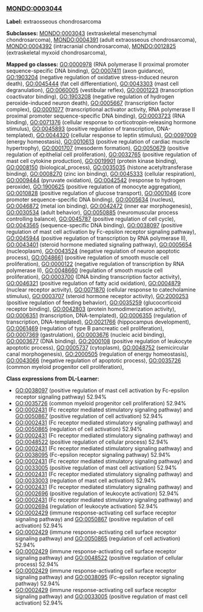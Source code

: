 
### [MONDO:0003044](http://purl.obolibrary.org/obo/MONDO_0003044)
**Label:** extraosseous chondrosarcoma

**Subclasses:** [MONDO:0003043](http://purl.obolibrary.org/obo/MONDO_0003043) (extraskeletal mesenchymal chondrosarcoma), [MONDO:0004391](http://purl.obolibrary.org/obo/MONDO_0004391) (adult extraosseous chondrosarcoma), [MONDO:0004392](http://purl.obolibrary.org/obo/MONDO_0004392) (intracranial chondrosarcoma), [MONDO:0012825](http://purl.obolibrary.org/obo/MONDO_0012825) (extraskeletal myxoid chondrosarcoma), 

**Mapped go classes:** [GO:0000978](http://purl.obolibrary.org/obo/GO_0000978) (RNA polymerase II proximal promoter sequence-specific DNA binding), [GO:0007411](http://purl.obolibrary.org/obo/GO_0007411) (axon guidance), [GO:1903204](http://purl.obolibrary.org/obo/GO_1903204) (negative regulation of oxidative stress-induced neuron death), [GO:0045444](http://purl.obolibrary.org/obo/GO_0045444) (fat cell differentiation), [GO:0043303](http://purl.obolibrary.org/obo/GO_0043303) (mast cell degranulation), [GO:0060005](http://purl.obolibrary.org/obo/GO_0060005) (vestibular reflex), [GO:0001223](http://purl.obolibrary.org/obo/GO_0001223) (transcription coactivator binding), [GO:1903208](http://purl.obolibrary.org/obo/GO_1903208) (negative regulation of hydrogen peroxide-induced neuron death), [GO:0005667](http://purl.obolibrary.org/obo/GO_0005667) (transcription factor complex), [GO:0001077](http://purl.obolibrary.org/obo/GO_0001077) (transcriptional activator activity, RNA polymerase II proximal promoter sequence-specific DNA binding), [GO:0003723](http://purl.obolibrary.org/obo/GO_0003723) (RNA binding), [GO:0071376](http://purl.obolibrary.org/obo/GO_0071376) (cellular response to corticotropin-releasing hormone stimulus), [GO:0045893](http://purl.obolibrary.org/obo/GO_0045893) (positive regulation of transcription, DNA-templated), [GO:0044320](http://purl.obolibrary.org/obo/GO_0044320) (cellular response to leptin stimulus), [GO:0097009](http://purl.obolibrary.org/obo/GO_0097009) (energy homeostasis), [GO:0010613](http://purl.obolibrary.org/obo/GO_0010613) (positive regulation of cardiac muscle hypertrophy), [GO:0001707](http://purl.obolibrary.org/obo/GO_0001707) (mesoderm formation), [GO:0050679](http://purl.obolibrary.org/obo/GO_0050679) (positive regulation of epithelial cell proliferation), [GO:0032765](http://purl.obolibrary.org/obo/GO_0032765) (positive regulation of mast cell cytokine production), [GO:0019901](http://purl.obolibrary.org/obo/GO_0019901) (protein kinase binding), [GO:0008150](http://purl.obolibrary.org/obo/GO_0008150) (biological_process), [GO:0035035](http://purl.obolibrary.org/obo/GO_0035035) (histone acetyltransferase binding), [GO:0008270](http://purl.obolibrary.org/obo/GO_0008270) (zinc ion binding), [GO:0045333](http://purl.obolibrary.org/obo/GO_0045333) (cellular respiration), [GO:0009444](http://purl.obolibrary.org/obo/GO_0009444) (pyruvate oxidation), [GO:0042542](http://purl.obolibrary.org/obo/GO_0042542) (response to hydrogen peroxide), [GO:1900625](http://purl.obolibrary.org/obo/GO_1900625) (positive regulation of monocyte aggregation), [GO:0010828](http://purl.obolibrary.org/obo/GO_0010828) (positive regulation of glucose transport), [GO:0001046](http://purl.obolibrary.org/obo/GO_0001046) (core promoter sequence-specific DNA binding), [GO:0005634](http://purl.obolibrary.org/obo/GO_0005634) (nucleus), [GO:0046872](http://purl.obolibrary.org/obo/GO_0046872) (metal ion binding), [GO:0042472](http://purl.obolibrary.org/obo/GO_0042472) (inner ear morphogenesis), [GO:0030534](http://purl.obolibrary.org/obo/GO_0030534) (adult behavior), [GO:0050885](http://purl.obolibrary.org/obo/GO_0050885) (neuromuscular process controlling balance), [GO:0045787](http://purl.obolibrary.org/obo/GO_0045787) (positive regulation of cell cycle), [GO:0043565](http://purl.obolibrary.org/obo/GO_0043565) (sequence-specific DNA binding), [GO:0038097](http://purl.obolibrary.org/obo/GO_0038097) (positive regulation of mast cell activation by Fc-epsilon receptor signaling pathway), [GO:0045944](http://purl.obolibrary.org/obo/GO_0045944) (positive regulation of transcription by RNA polymerase II), [GO:0043401](http://purl.obolibrary.org/obo/GO_0043401) (steroid hormone mediated signaling pathway), [GO:0005654](http://purl.obolibrary.org/obo/GO_0005654) (nucleoplasm), [GO:0043524](http://purl.obolibrary.org/obo/GO_0043524) (negative regulation of neuron apoptotic process), [GO:0048661](http://purl.obolibrary.org/obo/GO_0048661) (positive regulation of smooth muscle cell proliferation), [GO:0000122](http://purl.obolibrary.org/obo/GO_0000122) (negative regulation of transcription by RNA polymerase II), [GO:0048660](http://purl.obolibrary.org/obo/GO_0048660) (regulation of smooth muscle cell proliferation), [GO:0003700](http://purl.obolibrary.org/obo/GO_0003700) (DNA binding transcription factor activity), [GO:0046321](http://purl.obolibrary.org/obo/GO_0046321) (positive regulation of fatty acid oxidation), [GO:0004879](http://purl.obolibrary.org/obo/GO_0004879) (nuclear receptor activity), [GO:0071870](http://purl.obolibrary.org/obo/GO_0071870) (cellular response to catecholamine stimulus), [GO:0003707](http://purl.obolibrary.org/obo/GO_0003707) (steroid hormone receptor activity), [GO:2000253](http://purl.obolibrary.org/obo/GO_2000253) (positive regulation of feeding behavior), [GO:0035259](http://purl.obolibrary.org/obo/GO_0035259) (glucocorticoid receptor binding), [GO:0042803](http://purl.obolibrary.org/obo/GO_0042803) (protein homodimerization activity), [GO:0006351](http://purl.obolibrary.org/obo/GO_0006351) (transcription, DNA-templated), [GO:0006355](http://purl.obolibrary.org/obo/GO_0006355) (regulation of transcription, DNA-templated), [GO:0021766](http://purl.obolibrary.org/obo/GO_0021766) (hippocampus development), [GO:0061469](http://purl.obolibrary.org/obo/GO_0061469) (regulation of type B pancreatic cell proliferation), [GO:0007369](http://purl.obolibrary.org/obo/GO_0007369) (gastrulation), [GO:0003676](http://purl.obolibrary.org/obo/GO_0003676) (nucleic acid binding), [GO:0003677](http://purl.obolibrary.org/obo/GO_0003677) (DNA binding), [GO:2000108](http://purl.obolibrary.org/obo/GO_2000108) (positive regulation of leukocyte apoptotic process), [GO:0005737](http://purl.obolibrary.org/obo/GO_0005737) (cytoplasm), [GO:0048752](http://purl.obolibrary.org/obo/GO_0048752) (semicircular canal morphogenesis), [GO:2000505](http://purl.obolibrary.org/obo/GO_2000505) (regulation of energy homeostasis), [GO:0043066](http://purl.obolibrary.org/obo/GO_0043066) (negative regulation of apoptotic process), [GO:0035726](http://purl.obolibrary.org/obo/GO_0035726) (common myeloid progenitor cell proliferation), 

**Class expressions from DL-Learner:**

- [GO:0038097](http://purl.obolibrary.org/obo/GO_0038097) (positive regulation of mast cell activation by Fc-epsilon receptor signaling pathway) 52.94%
- [GO:0035726](http://purl.obolibrary.org/obo/GO_0035726) (common myeloid progenitor cell proliferation) 52.94%
- [GO:0002431](http://purl.obolibrary.org/obo/GO_0002431) (Fc receptor mediated stimulatory signaling pathway) and [GO:0050867](http://purl.obolibrary.org/obo/GO_0050867) (positive regulation of cell activation) 52.94%
- [GO:0002431](http://purl.obolibrary.org/obo/GO_0002431) (Fc receptor mediated stimulatory signaling pathway) and [GO:0050865](http://purl.obolibrary.org/obo/GO_0050865) (regulation of cell activation) 52.94%
- [GO:0002431](http://purl.obolibrary.org/obo/GO_0002431) (Fc receptor mediated stimulatory signaling pathway) and [GO:0048522](http://purl.obolibrary.org/obo/GO_0048522) (positive regulation of cellular process) 52.94%
- [GO:0002431](http://purl.obolibrary.org/obo/GO_0002431) (Fc receptor mediated stimulatory signaling pathway) and [GO:0038095](http://purl.obolibrary.org/obo/GO_0038095) (Fc-epsilon receptor signaling pathway) 52.94%
- [GO:0002431](http://purl.obolibrary.org/obo/GO_0002431) (Fc receptor mediated stimulatory signaling pathway) and [GO:0033005](http://purl.obolibrary.org/obo/GO_0033005) (positive regulation of mast cell activation) 52.94%
- [GO:0002431](http://purl.obolibrary.org/obo/GO_0002431) (Fc receptor mediated stimulatory signaling pathway) and [GO:0033003](http://purl.obolibrary.org/obo/GO_0033003) (regulation of mast cell activation) 52.94%
- [GO:0002431](http://purl.obolibrary.org/obo/GO_0002431) (Fc receptor mediated stimulatory signaling pathway) and [GO:0002696](http://purl.obolibrary.org/obo/GO_0002696) (positive regulation of leukocyte activation) 52.94%
- [GO:0002431](http://purl.obolibrary.org/obo/GO_0002431) (Fc receptor mediated stimulatory signaling pathway) and [GO:0002694](http://purl.obolibrary.org/obo/GO_0002694) (regulation of leukocyte activation) 52.94%
- [GO:0002429](http://purl.obolibrary.org/obo/GO_0002429) (immune response-activating cell surface receptor signaling pathway) and [GO:0050867](http://purl.obolibrary.org/obo/GO_0050867) (positive regulation of cell activation) 52.94%
- [GO:0002429](http://purl.obolibrary.org/obo/GO_0002429) (immune response-activating cell surface receptor signaling pathway) and [GO:0050865](http://purl.obolibrary.org/obo/GO_0050865) (regulation of cell activation) 52.94%
- [GO:0002429](http://purl.obolibrary.org/obo/GO_0002429) (immune response-activating cell surface receptor signaling pathway) and [GO:0048522](http://purl.obolibrary.org/obo/GO_0048522) (positive regulation of cellular process) 52.94%
- [GO:0002429](http://purl.obolibrary.org/obo/GO_0002429) (immune response-activating cell surface receptor signaling pathway) and [GO:0038095](http://purl.obolibrary.org/obo/GO_0038095) (Fc-epsilon receptor signaling pathway) 52.94%
- [GO:0002429](http://purl.obolibrary.org/obo/GO_0002429) (immune response-activating cell surface receptor signaling pathway) and [GO:0033005](http://purl.obolibrary.org/obo/GO_0033005) (positive regulation of mast cell activation) 52.94%


